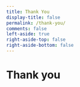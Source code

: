 ```yaml
---
title: Thank You
display-title: false
permalink: /thank-you/
comments: false
left-aside: true
right-aside-top: false
right-aside-bottom: false
---
```


<h1 class="uk-h3">Thank you</h1>
